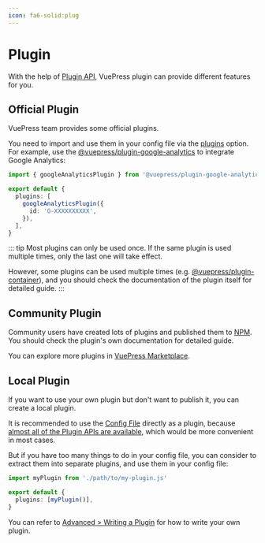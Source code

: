 ```yaml
---
icon: fa6-solid:plug
---
```


# Plugin

With the help of [Plugin API](../reference/plugin-api.md), VuePress plugin can provide different features for you.

## Official Plugin

VuePress team provides some official plugins.

You need to import and use them in your config file via the [plugins](../reference/config.md#plugins) option. For example, use the [@vuepress/plugin-google-analytics](https://ecosystem.vuejs.press/plugins/google-analytics.html) to integrate Google Analytics:

```ts
import { googleAnalyticsPlugin } from '@vuepress/plugin-google-analytics'

export default {
  plugins: [
    googleAnalyticsPlugin({
      id: 'G-XXXXXXXXXX',
    }),
  ],
}
```

::: tip
Most plugins can only be used once. If the same plugin is used multiple times, only the last one will take effect.

However, some plugins can be used multiple times (e.g. [@vuepress/plugin-container](https://ecosystem.vuejs.press/plugins/container.html)), and you should check the documentation of the plugin itself for detailed guide.
:::

## Community Plugin

Community users have created lots of plugins and published them to [NPM](https://www.npmjs.com/search?q=keywords:vuepress-plugin). You should check the plugin's own documentation for detailed guide.

You can explore more plugins in [VuePress Marketplace](https://marketplace.vuejs.press/).

## Local Plugin

If you want to use your own plugin but don't want to publish it, you can create a local plugin.

It is recommended to use the [Config File](./configuration.md#config-file) directly as a plugin, because [almost all of the Plugin APIs are available](../reference/config.md#plugin-api), which would be more convenient in most cases.

But if you have too many things to do in your config file, you can consider to extract them into separate plugins, and use them in your config file:

```ts
import myPlugin from './path/to/my-plugin.js'

export default {
  plugins: [myPlugin()],
}
```

You can refer to [Advanced > Writing a Plugin](../advanced/plugin.md) for how to write your own plugin.
